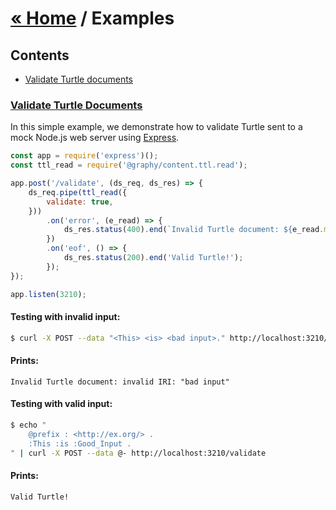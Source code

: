 

# [« Home](https://graphy.link/) / Examples

## Contents
 - [Validate Turtle documents](#validate-turtle)


<a name="validate-turtle" />

### [Validate Turtle Documents](#validate-turtle)
In this simple example, we demonstrate how to validate Turtle sent to a mock Node.js web server using [Express](https://expressjs.com/).

```js
const app = require('express')();
const ttl_read = require('@graphy/content.ttl.read');

app.post('/validate', (ds_req, ds_res) => {
	ds_req.pipe(ttl_read({
		validate: true,
	}))
		.on('error', (e_read) => {
			ds_res.status(400).end(`Invalid Turtle document: ${e_read.message}`);
		})
		.on('eof', () => {
			ds_res.status(200).end('Valid Turtle!');
		});
});

app.listen(3210);
```

#### Testing with invalid input:
```bash
$ curl -X POST --data "<This> <is> <bad input>." http://localhost:3210/validate
```

#### Prints:
```
Invalid Turtle document: invalid IRI: "bad input"
```

#### Testing with valid input:
```bash
$ echo "
	@prefix : <http://ex.org/> .
	:This :is :Good_Input .
" | curl -X POST --data @- http://localhost:3210/validate
```

#### Prints:
```
Valid Turtle!
```
